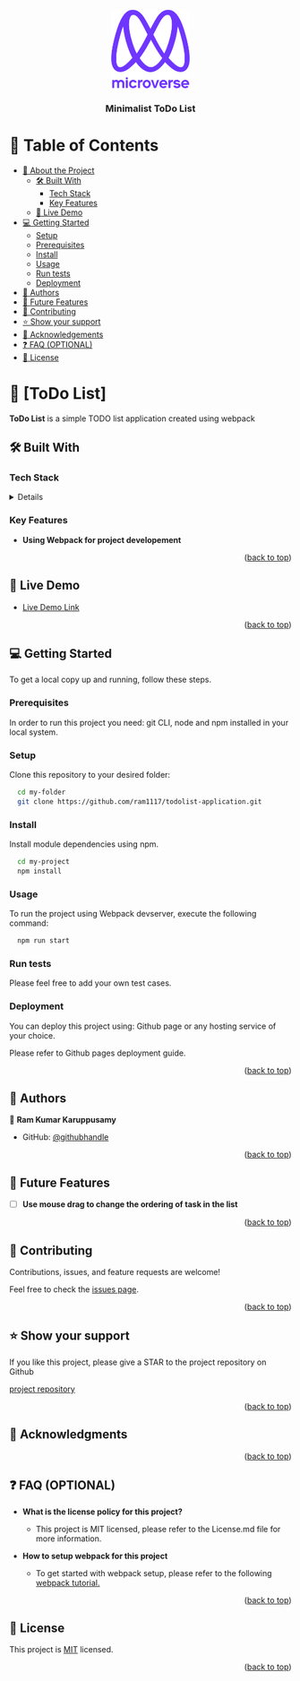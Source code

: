 <a name="readme-top"></a>

<div align="center">
  <!-- You are encouraged to replace this logo with your own! Otherwise you can also remove it. -->
  <img src="readme-assets/murple_logo.png" alt="logo" width="140"  height="auto" />
  <br/>

  <h3><b>Minimalist ToDo List</b></h3>

</div>

<!-- TABLE OF CONTENTS -->

# 📗 Table of Contents

- [📖 About the Project](#about-project)
  - [🛠 Built With](#built-with)
    - [Tech Stack](#tech-stack)
    - [Key Features](#key-features)
  - [🚀 Live Demo](#live-demo)
- [💻 Getting Started](#getting-started)
  - [Setup](#setup)
  - [Prerequisites](#prerequisites)
  - [Install](#install)
  - [Usage](#usage)
  - [Run tests](#run-tests)
  - [Deployment](#triangular_flag_on_post-deployment)
- [👥 Authors](#authors)
- [🔭 Future Features](#future-features)
- [🤝 Contributing](#contributing)
- [⭐️ Show your support](#support)
- [🙏 Acknowledgements](#acknowledgements)
- [❓ FAQ (OPTIONAL)](#faq)
- [📝 License](#license)

<!-- PROJECT DESCRIPTION -->

# 📖 [ToDo List] <a name="about-project"></a>

**ToDo List** is a simple TODO list application created using webpack

## 🛠 Built With <a name="built-with"></a>

### Tech Stack <a name="tech-stack"></a>

<details>
  <ul>
    <li>HTML/CSS</li>
    <li>Javascript</li>
    <li>Webpack</li>
  </ul>
</details>
  
<!-- Features -->

### Key Features <a name="key-features"></a>


- **Using Webpack for project developement**


<p align="right">(<a href="#readme-top">back to top</a>)</p>

<!-- LIVE DEMO -->

## 🚀 Live Demo <a name="live-demo"></a>


- [Live Demo Link](https://ram1117.github.io/todolist-application/dist/)

<p align="right">(<a href="#readme-top">back to top</a>)</p>

<!-- GETTING STARTED -->

## 💻 Getting Started <a name="getting-started"></a>


To get a local copy up and running, follow these steps.

### Prerequisites

In order to run this project you need: git CLI, node and npm installed in your local system.


### Setup

Clone this repository to your desired folder:

```sh
  cd my-folder
  git clone https://github.com/ram1117/todolist-application.git

```

### Install

Install module dependencies using npm.


```sh
  cd my-project
  npm install
```


### Usage

To run the project using Webpack devserver, execute the following command:


```sh
  npm run start
```

### Run tests

Please feel free to add your own test cases.

### Deployment

You can deploy this project using: Github page or any hosting service of your choice.

Please refer to Github pages deployment guide.

<p align="right">(<a href="#readme-top">back to top</a>)</p>

<!-- AUTHORS -->

## 👥 Authors <a name="authors"></a>


👤 **Ram Kumar Karuppusamy**

- GitHub: [@githubhandle](https://github.com/ram1117)

<p align="right">(<a href="#readme-top">back to top</a>)</p>

<!-- FUTURE FEATURES -->

## 🔭 Future Features <a name="future-features"></a>

- [ ] **Use mouse drag to change the ordering of task in the list**


<p align="right">(<a href="#readme-top">back to top</a>)</p>

<!-- CONTRIBUTING -->

## 🤝 Contributing <a name="contributing"></a>

Contributions, issues, and feature requests are welcome!

Feel free to check the [issues page](https://github.com/ram1117/todolist-application/issues).

<p align="right">(<a href="#readme-top">back to top</a>)</p>

<!-- SUPPORT -->

## ⭐️ Show your support <a name="support"></a>

If you like this project, please give a STAR to the project repository on Github

[project repository](https://github.com/ram1117/todolist-application)

<p align="right">(<a href="#readme-top">back to top</a>)</p>

<!-- ACKNOWLEDGEMENTS -->

## 🙏 Acknowledgments <a name="acknowledgements"></a>



<p align="right">(<a href="#readme-top">back to top</a>)</p>

<!-- FAQ (optional) -->

## ❓ FAQ (OPTIONAL) <a name="faq"></a>


- **What is the license policy for this project?**

  - This project is MIT licensed, please refer to the License.md file for more information.

- **How to setup webpack for this project**

  - To get started with webpack setup, please refer to the following [webpack tutorial.](https://webpack.js.org/guides/getting-started/#basic-setup) 

<p align="right">(<a href="#readme-top">back to top</a>)</p>

<!-- LICENSE -->

## 📝 License <a name="license"></a>

This project is [MIT](./LICENSE) licensed.

<p align="right">(<a href="#readme-top">back to top</a>)</p>
